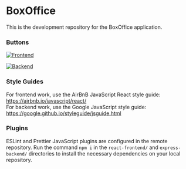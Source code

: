# BoxOffice
This is the development repository for the BoxOffice application.

### Buttons 
[![Frontend](https://github.com/mpicazocp/BoxOffice/actions/workflows/frontend.js.yml/badge.svg?branch=ci-cd)](https://github.com/mpicazocp/BoxOffice/actions/workflows/frontend.js.yml)

[![Backend](https://github.com/mpicazocp/BoxOffice/actions/workflows/node.js.yml/badge.svg?branch=ci-cd)](https://github.com/mpicazocp/BoxOffice/actions/workflows/node.js.yml)

### Style Guides
For frontend work, use the AirBnB JavaScript React style guide: https://airbnb.io/javascript/react/ <br />
For backend work, use the Google JavaScript style guide: https://google.github.io/styleguide/jsguide.html

### Plugins
ESLint and Prettier JavaScript plugins are configured in the remote repository. Run the command ```npm i``` in the ```react-frontend/``` and ```express-backend/``` directories to install the necessary dependencies on your local repository.
